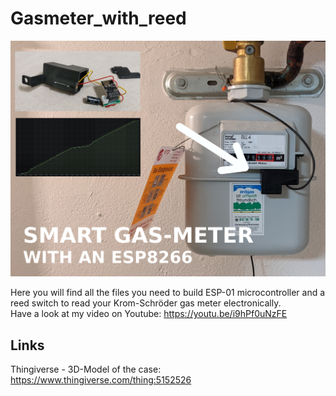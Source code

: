 # Gasmeter_with_reed

![screenshot](https://github.com/MakerMeik/Gasmeter_with_reed/blob/main/Title.jpg)

Here you will find all the files you need to build ESP-01 microcontroller and a reed switch to read your Krom-Schröder gas meter electronically.  
Have a look at my video on Youtube:
https://youtu.be/i9hPf0uNzFE

## Links
Thingiverse - 3D-Model of the case:  
https://www.thingiverse.com/thing:5152526
